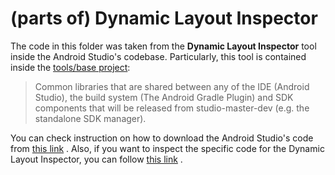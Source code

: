 # (parts of) Dynamic Layout Inspector

The code in this folder was taken from the **Dynamic Layout Inspector** tool inside the Android
Studio's codebase. Particularly, this tool is contained inside
the [tools/base project](https://android.googlesource.com/platform/tools/base):
> Common libraries that are shared between any of the IDE (Android Studio), the build system (The Android Gradle Plugin) and SDK components that will be released from studio-master-dev (e.g. the standalone SDK manager).

You can check instruction on how to download the Android Studio's code
from [this link](https://android.googlesource.com/platform/tools/base/+/studio-master-dev/source.md)
. Also, if you want to inspect the specific code for the Dynamic Layout Inspector, you can
follow [this link](https://android.googlesource.com/platform/tools/base/+/studio-master-dev/dynamic-layout-inspector/)
.